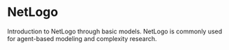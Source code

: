 # NetLogo
Introduction to NetLogo through basic models. NetLogo is commonly used for agent-based modeling and complexity research.
